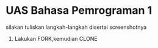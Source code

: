 # UAS Bahasa Pemrograman 1

silakan tuliskan langkah-langkah disertai screenshotnya
1. Lakukan FORK,kemudian CLONE

